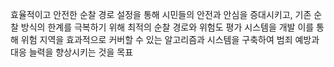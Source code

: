 효율적이고 안전한 순찰 경로 설정을 통해 시민들의 안전과 안심을 증대시키고, 기존 순찰 방식의 한계를 극복하기 위해 최적의 순찰 경로와 위험도 평가 시스템을 개발
이를 통해 위험 지역을 효과적으로 커버할 수 있는 알고리즘과 시스템을 구축하여 범죄 예방과 대응 늘력을 향상시키는 것을 목표

